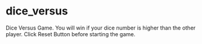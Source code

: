 # dice_versus
Dice Versus Game. You will win if your dice number is higher than the other player.
Click Reset Button before starting the game.
